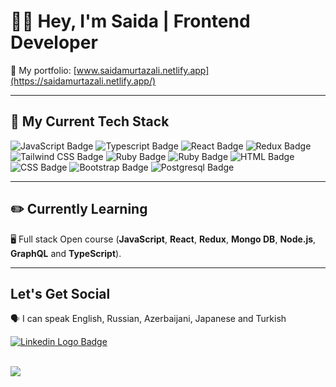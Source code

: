 # 👋🏼 Hey, I'm Saida | Frontend Developer

🌟  My portfolio: [www.saidamurtazali.netlify.app](https://saidamurtazali.netlify.app/)

---

## 🔨 My Current Tech Stack
![JavaScript Badge](https://img.shields.io/badge/JavaScript-F7DF1E?style=for-the-badge&logo=javascript&logoColor=black)
![Typescript Badge](https://img.shields.io/badge/TypeScript-3178C6?style=for-the-badge&logo=typescript&logoColor=white)
![React Badge](https://img.shields.io/badge/React-61DBFB?style=for-the-badge&logo=react&logoColor=black)
![Redux Badge](https://img.shields.io/badge/Redux-3498db?style=for-the-badge&logo=redux&logoColor=white)
![Tailwind CSS Badge](https://img.shields.io/badge/TailwindCSS-05AFCD?style=for-the-badge&logo=tailwindcss&logoColor=white)
![Ruby Badge](https://img.shields.io/badge/Ruby-CC342D?style=for-the-badge&logo=ruby&logoColor=white)
![Ruby Badge](https://img.shields.io/badge/Rails-cc0000?style=for-the-badge&logo=rubyonrails&logoColor=white)
![HTML Badge](https://img.shields.io/badge/HTML5-E34F26?style=for-the-badge&logo=html5&logoColor=white)
![CSS Badge](https://img.shields.io/badge/CSS3-1572B6?style=for-the-badge&logo=css3&logoColor=white)
![Bootstrap Badge](https://img.shields.io/badge/Bootstrap-563d7c?style=for-the-badge&logo=bootstrap&logoColor=white)
![Postgresql Badge](https://img.shields.io/badge/Postgresql-336791?style=for-the-badge&logo=postgresql&logoColor=white)

---

## ✏️ Currently Learning

🖥️ Full stack Open course (**JavaScript**, **React**, **Redux**, **Mongo DB**, **Node.js**, **GraphQL** and **TypeScript**).

---

## Let's Get Social

🗣️  I can speak English, Russian, Azerbaijani, Japanese and Turkish

<a href="https://www.linkedin.com/in/saida-murtazali/">
    <img 
        src="https://img.shields.io/badge/Linkedin-0A66C2?style=for-the-badge&logo=linkedin&logoColor=white"
        alt="Linkedin Logo Badge"
    >
</a>

<br>
<br \>

![](https://komarev.com/ghpvc/?username=saidam90)

